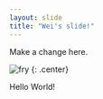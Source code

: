 ```yaml
---
layout: slide
title: "Wei's slide!"
---
```


Make a change here. 

![fry](https://cloud.githubusercontent.com/assets/16547949/25400891/fb18941a-29c1-11e7-82b9-35e589443a60.jpg)
{: .center}

Hello World!
